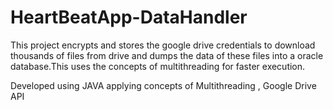 # HeartBeatApp-DataHandler

This project encrypts and stores the google drive credentials to download thousands of files from drive and dumps the data of these files into a oracle database.This uses the concepts of multithreading for faster execution.

Developed using JAVA applying concepts of Multithreading , Google Drive API
